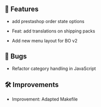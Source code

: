 ## 🚀 Features

- add prestashop order state options

- Feat: add translations on shipping packs

- Add new menu layout for BO v2


## 🐛 Bugs

- Refactor category handling in JavaScript


## 🛠️ Improvements

- Improvement: Adapted Makefile